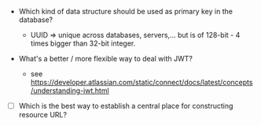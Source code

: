 - Which kind of data structure should be used as primary key in the database?
  + UUID => unique across databases, servers,... but is of 128-bit - 4 times bigger than 32-bit integer.

- What's a better / more flexible way to deal with JWT?
  + see https://developer.atlassian.com/static/connect/docs/latest/concepts/understanding-jwt.html

- [ ] Which is the best way to establish a central place for constructing resource URL?


